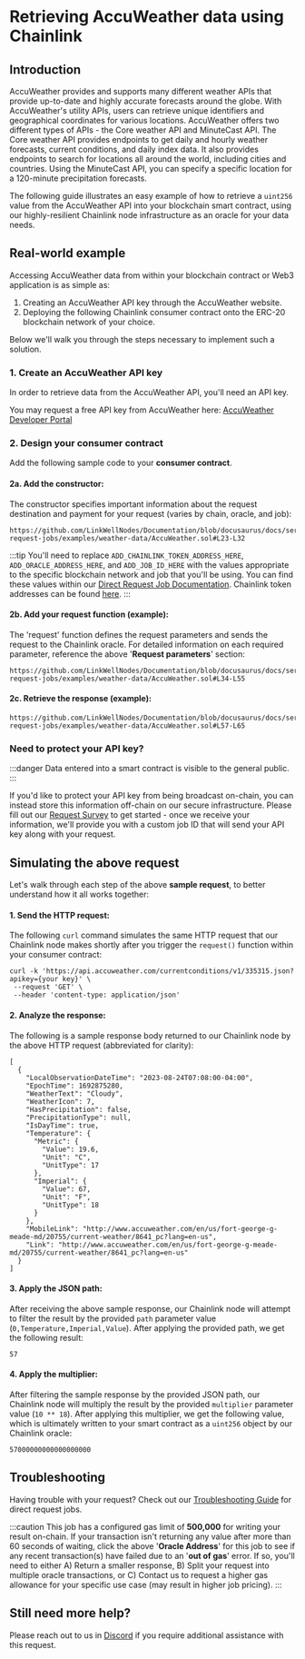 # Retrieving AccuWeather data using Chainlink

## Introduction

AccuWeather provides and supports many different weather APIs that provide up-to-date and highly accurate forecasts around the globe. With AccuWeather's utility APIs, users can retrieve unique identifiers and geographical coordinates for various locations.  AccuWeather offers two different types of APIs - the Core weather API and MinuteCast API. The Core weather API provides endpoints to get daily and hourly weather forecasts, current conditions, and daily index data. It also provides endpoints to search for locations all around the world, including cities and countries. Using the MinuteCast API, you can specify a specific location for a 120-minute precipitation forecasts.

The following guide illustrates an easy example of how to retrieve a `uint256` value from the AccuWeather API into your blockchain smart contract, using our highly-resilient Chainlink node infrastructure as an oracle for your data needs.

## Real-world example

Accessing AccuWeather data from within your blockchain contract or Web3 application is as simple as:

1. Creating an AccuWeather API key through the AccuWeather website.
2. Deploying the following Chainlink consumer contract onto the ERC-20 blockchain network of your choice. 

Below we'll walk you through the steps necessary to implement such a solution.

### 1. Create an AccuWeather API key

In order to retrieve data from the AccuWeather API, you'll need an API key. 

You may request a free API key from AccuWeather here: [AccuWeather Developer Portal](https://developer.accuweather.com/)

### 2. Design your consumer contract

Add the following sample code to your **consumer contract**.

#### 2a. Add the constructor:

The constructor specifies important information about the request destination and payment for your request (varies by chain, oracle, and job): 

```sol reference
https://github.com/LinkWellNodes/Documentation/blob/docusaurus/docs/services/direct-request-jobs/examples/weather-data/AccuWeather.sol#L23-L32
```

:::tip 
You'll need to replace `ADD_CHAINLINK_TOKEN_ADDRESS_HERE`, `ADD_ORACLE_ADDRESS_HERE`, and `ADD_JOB_ID_HERE` with the values appropriate to the specific blockchain network and job that you'll be using. You can find these values within our [Direct Request Job Documentation](/services/direct-request-jobs/Jobs-and-Pricing). Chainlink token addresses can be found [here](https://docs.chain.link/resources/link-token-contracts).
:::

#### 2b. Add your request function (example):
The 'request' function defines the request parameters and sends the request to the Chainlink oracle. For detailed information on each required parameter, reference the above '**Request parameters**' section:

```sol reference
https://github.com/LinkWellNodes/Documentation/blob/docusaurus/docs/services/direct-request-jobs/examples/weather-data/AccuWeather.sol#L34-L55
```

#### 2c. Retrieve the response (example):

```sol reference
https://github.com/LinkWellNodes/Documentation/blob/docusaurus/docs/services/direct-request-jobs/examples/weather-data/AccuWeather.sol#L57-L65
```

### Need to protect your API key?

:::danger 
Data entered into a smart contract is visible to the general public.
:::

If you'd like to protect your API key from being broadcast on-chain, you can instead store this information off-chain on our secure infrastructure. Please fill out our [Request Survey](https://linkwellnodes.io/Getting-Started.html) to get started - once we receive your information, we'll provide you with a custom job ID that will send your API key along with your request.

## Simulating the above request

Let's walk through each step of the above **sample request**, to better understand how it all works together:

#### 1. **Send the HTTP request**:

The following `curl` command simulates the same HTTP request that our Chainlink node makes shortly after you trigger the `request()` function within your consumer contract:

```
curl -k 'https://api.accuweather.com/currentconditions/v1/335315.json?apikey={your key}' \
 --request 'GET' \
 --header 'content-type: application/json'
```

#### 2. **Analyze the response**:

The following is a sample response body returned to our Chainlink node by the above HTTP request (abbreviated for clarity):

```
[
  {
    "LocalObservationDateTime": "2023-08-24T07:08:00-04:00",
    "EpochTime": 1692875280,
    "WeatherText": "Cloudy",
    "WeatherIcon": 7,
    "HasPrecipitation": false,
    "PrecipitationType": null,
    "IsDayTime": true,
    "Temperature": {
      "Metric": {
        "Value": 19.6,
        "Unit": "C",
        "UnitType": 17
      },
      "Imperial": {
        "Value": 67,
        "Unit": "F",
        "UnitType": 18
      }
    },
    "MobileLink": "http://www.accuweather.com/en/us/fort-george-g-meade-md/20755/current-weather/8641_pc?lang=en-us",
    "Link": "http://www.accuweather.com/en/us/fort-george-g-meade-md/20755/current-weather/8641_pc?lang=en-us"
  }
]
```

#### 3. **Apply the JSON path**:

After receiving the above sample response, our Chainlink node will attempt to filter the result by the provided `path` parameter value (`0,Temperature,Imperial,Value`). After applying the provided path, we get the following result:

```
57
```

#### 4. **Apply the multiplier**:

After filtering the sample response by the provided JSON path, our Chainlink node will multiply the result by the provided `multiplier` parameter value (`10 ** 18`). After applying this multiplier, we get the following value, which is ultimately written to your smart contract as a `uint256` object by our Chainlink oracle:

```
57000000000000000000
```

## Troubleshooting

Having trouble with your request? Check out our [Troubleshooting Guide](/knowledgebase/Chainlink-Users-FAQ?id=direct-request-job-troubleshooting) for direct request jobs.

:::caution 
This job has a configured gas limit of **500,000** for writing your result on-chain. If your transaction isn't returning any value after more than 60 seconds of waiting, click the above '**Oracle Address**' for this job to see if any recent transaction(s) have failed due to an '**out of gas**' error. If so, you'll need to either A) Return a smaller response, B) Split your request into multiple oracle transactions, or C) Contact us to request a higher gas allowance for your specific use case (may result in higher job pricing). 
:::

## Still need more help?

Please reach out to us in [Discord](https://discord.gg/AJ66pRz4) if you require additional assistance with this request.
